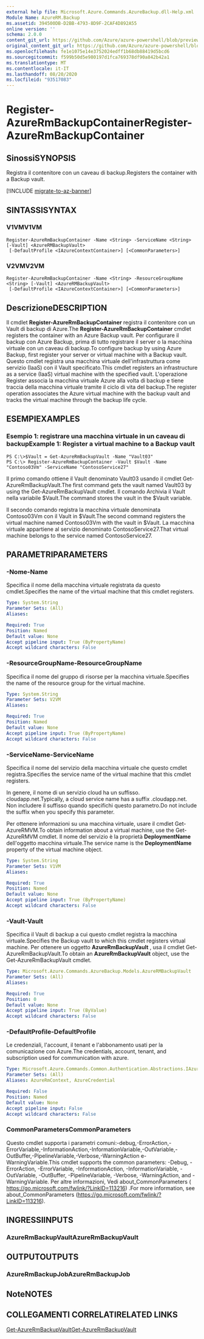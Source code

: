 ```yaml
---
external help file: Microsoft.Azure.Commands.AzureBackup.dll-Help.xml
Module Name: AzureRM.Backup
ms.assetid: 394500DB-D2BB-4793-8D9F-2CAF4D892A55
online version: ''
schema: 2.0.0
content_git_url: https://github.com/Azure/azure-powershell/blob/preview/src/ResourceManager/AzureBackup/Commands.AzureBackup/help/Register-AzureRmBackupContainer.md
original_content_git_url: https://github.com/Azure/azure-powershell/blob/preview/src/ResourceManager/AzureBackup/Commands.AzureBackup/help/Register-AzureRmBackupContainer.md
ms.openlocfilehash: fe1e1075e14e3752024edff1b68db88419d5bcd6
ms.sourcegitcommit: f599b50d5e980197d1fca769378df90a842b42a1
ms.translationtype: MT
ms.contentlocale: it-IT
ms.lasthandoff: 08/20/2020
ms.locfileid: "93517083"
---
```

# <span data-ttu-id="82458-101">Register-AzureRmBackupContainer</span><span class="sxs-lookup"><span data-stu-id="82458-101">Register-AzureRmBackupContainer</span></span>

## <span data-ttu-id="82458-102">Sinossi</span><span class="sxs-lookup"><span data-stu-id="82458-102">SYNOPSIS</span></span>
<span data-ttu-id="82458-103">Registra il contenitore con un caveau di backup.</span><span class="sxs-lookup"><span data-stu-id="82458-103">Registers the container with a Backup vault.</span></span>

[!INCLUDE [migrate-to-az-banner](../../includes/migrate-to-az-banner.md)]

## <span data-ttu-id="82458-104">SINTASSI</span><span class="sxs-lookup"><span data-stu-id="82458-104">SYNTAX</span></span>

### <span data-ttu-id="82458-105">V1VM</span><span class="sxs-lookup"><span data-stu-id="82458-105">V1VM</span></span>
```
Register-AzureRmBackupContainer -Name <String> -ServiceName <String> [-Vault] <AzureRMBackupVault>
 [-DefaultProfile <IAzureContextContainer>] [<CommonParameters>]
```

### <span data-ttu-id="82458-106">V2VM</span><span class="sxs-lookup"><span data-stu-id="82458-106">V2VM</span></span>
```
Register-AzureRmBackupContainer -Name <String> -ResourceGroupName <String> [-Vault] <AzureRMBackupVault>
 [-DefaultProfile <IAzureContextContainer>] [<CommonParameters>]
```

## <span data-ttu-id="82458-107">Descrizione</span><span class="sxs-lookup"><span data-stu-id="82458-107">DESCRIPTION</span></span>
<span data-ttu-id="82458-108">Il cmdlet **Register-AzureRmBackupContainer** registra il contenitore con un Vault di backup di Azure.</span><span class="sxs-lookup"><span data-stu-id="82458-108">The **Register-AzureRmBackupContainer** cmdlet registers the container with an Azure Backup vault.</span></span>
<span data-ttu-id="82458-109">Per configurare il backup con Azure Backup, prima di tutto registrare il server o la macchina virtuale con un caveau di backup.</span><span class="sxs-lookup"><span data-stu-id="82458-109">To configure backup by using Azure Backup, first register your server or virtual machine with a Backup vault.</span></span>
<span data-ttu-id="82458-110">Questo cmdlet registra una macchina virtuale dell'infrastruttura come servizio (IaaS) con il Vault specificato.</span><span class="sxs-lookup"><span data-stu-id="82458-110">This cmdlet registers an infrastructure as a service (IaaS) virtual machine with the specified vault.</span></span>
<span data-ttu-id="82458-111">L'operazione Register associa la macchina virtuale Azure alla volta di backup e tiene traccia della macchina virtuale tramite il ciclo di vita del backup.</span><span class="sxs-lookup"><span data-stu-id="82458-111">The register operation associates the Azure virtual machine with the backup vault and tracks the virtual machine through the backup life cycle.</span></span>

## <span data-ttu-id="82458-112">ESEMPI</span><span class="sxs-lookup"><span data-stu-id="82458-112">EXAMPLES</span></span>

### <span data-ttu-id="82458-113">Esempio 1: registrare una macchina virtuale in un caveau di backup</span><span class="sxs-lookup"><span data-stu-id="82458-113">Example 1: Register a virtual machine to a Backup vault</span></span>
```
PS C:\>$Vault = Get-AzureRmBackupVault -Name "Vault03"
PS C:\> Register-AzureRmBackupContainer -Vault $Vault -Name "Contoso03Vm" -ServiceName "ContosoService27"
```

<span data-ttu-id="82458-114">Il primo comando ottiene il Vault denominato Vault03 usando il cmdlet Get-AzureRmBackupVault.</span><span class="sxs-lookup"><span data-stu-id="82458-114">The first command gets the vault named Vault03 by using the Get-AzureRmBackupVault cmdlet.</span></span>
<span data-ttu-id="82458-115">Il comando Archivia il Vault nella variabile $Vault.</span><span class="sxs-lookup"><span data-stu-id="82458-115">The command stores the vault in the $Vault variable.</span></span>

<span data-ttu-id="82458-116">Il secondo comando registra la macchina virtuale denominata Contoso03Vm con il Vault in $Vault.</span><span class="sxs-lookup"><span data-stu-id="82458-116">The second command registers the virtual machine named Contoso03Vm with the vault in $Vault.</span></span>
<span data-ttu-id="82458-117">La macchina virtuale appartiene al servizio denominato ContosoService27.</span><span class="sxs-lookup"><span data-stu-id="82458-117">That virtual machine belongs to the service named ContosoService27.</span></span>

## <span data-ttu-id="82458-118">PARAMETRI</span><span class="sxs-lookup"><span data-stu-id="82458-118">PARAMETERS</span></span>

### <span data-ttu-id="82458-119">-Nome</span><span class="sxs-lookup"><span data-stu-id="82458-119">-Name</span></span>
<span data-ttu-id="82458-120">Specifica il nome della macchina virtuale registrata da questo cmdlet.</span><span class="sxs-lookup"><span data-stu-id="82458-120">Specifies the name of the virtual machine that this cmdlet registers.</span></span>

```yaml
Type: System.String
Parameter Sets: (All)
Aliases: 

Required: True
Position: Named
Default value: None
Accept pipeline input: True (ByPropertyName)
Accept wildcard characters: False
```

### <span data-ttu-id="82458-121">-ResourceGroupName</span><span class="sxs-lookup"><span data-stu-id="82458-121">-ResourceGroupName</span></span>
<span data-ttu-id="82458-122">Specifica il nome del gruppo di risorse per la macchina virtuale.</span><span class="sxs-lookup"><span data-stu-id="82458-122">Specifies the name of the resource group for the virtual machine.</span></span>

```yaml
Type: System.String
Parameter Sets: V2VM
Aliases: 

Required: True
Position: Named
Default value: None
Accept pipeline input: True (ByPropertyName)
Accept wildcard characters: False
```

### <span data-ttu-id="82458-123">-ServiceName</span><span class="sxs-lookup"><span data-stu-id="82458-123">-ServiceName</span></span>
<span data-ttu-id="82458-124">Specifica il nome del servizio della macchina virtuale che questo cmdlet registra.</span><span class="sxs-lookup"><span data-stu-id="82458-124">Specifies the service name of the virtual machine that this cmdlet registers.</span></span>

<span data-ttu-id="82458-125">In genere, il nome di un servizio cloud ha un suffisso. cloudapp.net.</span><span class="sxs-lookup"><span data-stu-id="82458-125">Typically, a cloud service name has a suffix .cloudapp.net.</span></span>
<span data-ttu-id="82458-126">Non includere il suffisso quando specifichi questo parametro.</span><span class="sxs-lookup"><span data-stu-id="82458-126">Do not include the suffix when you specify this parameter.</span></span>

<span data-ttu-id="82458-127">Per ottenere informazioni su una macchina virtuale, usare il cmdlet Get-AzureRMVM.</span><span class="sxs-lookup"><span data-stu-id="82458-127">To obtain information about a virtual machine, use the Get-AzureRMVM cmdlet.</span></span>
<span data-ttu-id="82458-128">Il nome del servizio è la proprietà **DeploymentName** dell'oggetto macchina virtuale.</span><span class="sxs-lookup"><span data-stu-id="82458-128">The service name is the **DeploymentName** property of the virtual machine object.</span></span>

```yaml
Type: System.String
Parameter Sets: V1VM
Aliases: 

Required: True
Position: Named
Default value: None
Accept pipeline input: True (ByPropertyName)
Accept wildcard characters: False
```

### <span data-ttu-id="82458-129">-Vault</span><span class="sxs-lookup"><span data-stu-id="82458-129">-Vault</span></span>
<span data-ttu-id="82458-130">Specifica il Vault di backup a cui questo cmdlet registra la macchina virtuale.</span><span class="sxs-lookup"><span data-stu-id="82458-130">Specifies the Backup vault to which this cmdlet registers virtual machine.</span></span>
<span data-ttu-id="82458-131">Per ottenere un oggetto **AzureRmBackupVault** , usa il cmdlet Get-AzureRmBackupVault.</span><span class="sxs-lookup"><span data-stu-id="82458-131">To obtain an **AzureRmBackupVault** object, use the Get-AzureRmBackupVault cmdlet.</span></span>

```yaml
Type: Microsoft.Azure.Commands.AzureBackup.Models.AzureRMBackupVault
Parameter Sets: (All)
Aliases: 

Required: True
Position: 0
Default value: None
Accept pipeline input: True (ByValue)
Accept wildcard characters: False
```

### <span data-ttu-id="82458-132">-DefaultProfile</span><span class="sxs-lookup"><span data-stu-id="82458-132">-DefaultProfile</span></span>
<span data-ttu-id="82458-133">Le credenziali, l'account, il tenant e l'abbonamento usati per la comunicazione con Azure.</span><span class="sxs-lookup"><span data-stu-id="82458-133">The credentials, account, tenant, and subscription used for communication with azure.</span></span>

```yaml
Type: Microsoft.Azure.Commands.Common.Authentication.Abstractions.IAzureContextContainer
Parameter Sets: (All)
Aliases: AzureRmContext, AzureCredential

Required: False
Position: Named
Default value: None
Accept pipeline input: False
Accept wildcard characters: False
```

### <span data-ttu-id="82458-134">CommonParameters</span><span class="sxs-lookup"><span data-stu-id="82458-134">CommonParameters</span></span>
<span data-ttu-id="82458-135">Questo cmdlet supporta i parametri comuni:-debug,-ErrorAction,-ErrorVariable,-InformationAction,-InformationVariable,-OutVariable,-OutBuffer,-PipelineVariable,-Verbose,-WarningAction e-WarningVariable.</span><span class="sxs-lookup"><span data-stu-id="82458-135">This cmdlet supports the common parameters: -Debug, -ErrorAction, -ErrorVariable, -InformationAction, -InformationVariable, -OutVariable, -OutBuffer, -PipelineVariable, -Verbose, -WarningAction, and -WarningVariable.</span></span> <span data-ttu-id="82458-136">Per altre informazioni, Vedi about_CommonParameters ( https://go.microsoft.com/fwlink/?LinkID=113216) .</span><span class="sxs-lookup"><span data-stu-id="82458-136">For more information, see about_CommonParameters (https://go.microsoft.com/fwlink/?LinkID=113216).</span></span>

## <span data-ttu-id="82458-137">INGRESSI</span><span class="sxs-lookup"><span data-stu-id="82458-137">INPUTS</span></span>

### <span data-ttu-id="82458-138">AzureRmBackupVault</span><span class="sxs-lookup"><span data-stu-id="82458-138">AzureRmBackupVault</span></span>

## <span data-ttu-id="82458-139">OUTPUT</span><span class="sxs-lookup"><span data-stu-id="82458-139">OUTPUTS</span></span>

### <span data-ttu-id="82458-140">AzureRmBackupJob</span><span class="sxs-lookup"><span data-stu-id="82458-140">AzureRmBackupJob</span></span>

## <span data-ttu-id="82458-141">Note</span><span class="sxs-lookup"><span data-stu-id="82458-141">NOTES</span></span>

## <span data-ttu-id="82458-142">COLLEGAMENTI CORRELATI</span><span class="sxs-lookup"><span data-stu-id="82458-142">RELATED LINKS</span></span>

[<span data-ttu-id="82458-143">Get-AzureRmBackupVault</span><span class="sxs-lookup"><span data-stu-id="82458-143">Get-AzureRmBackupVault</span></span>](./Get-AzureRmBackupVault.md)


